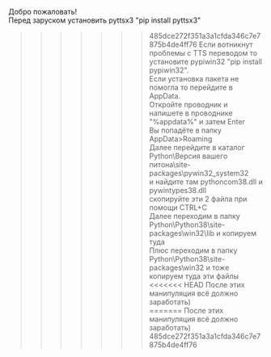 Добро пожаловать!<br>
Перед заруском установить pyttsx3 "pip install pyttsx3"<br>
>>>>>>> 485dce272f351a3a1cfda346c7e7875b4de4ff76
Если вотникнут проблемы с TTS переводом то установите pypiwin32 "pip install pypiwin32".<br>
Если установка пакета не помогла то перейдите в AppData.<br>
Откройте проводник и напишете в проводнике "%appdata%" и затем Enter<br>
Вы попадёте в папку AppData>Roaming<br>
Далее перейдите в каталог Python\Версия вашего питона\site-packages\pywin32_system32<br>
и найдите там pythoncom38.dll и pywintypes38.dll<br>
скопируйте эти 2 файла при помощи CTRL+C<br>
Далее переходим в папку Python\Python38\site-packages\win32\lib и копируем туда<br>
Плюс переходим в папку Python\Python38\site-packages\win32 и тоже копируем туда эти файлы<br>
<<<<<<< HEAD
После этих манипуляция всё должно заработать)<br>
=======
После этих манипуляция всё должно заработать)<br>
>>>>>>> 485dce272f351a3a1cfda346c7e7875b4de4ff76
